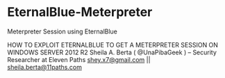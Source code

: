 # EternalBlue-Meterpreter
Meterpreter Session using EternalBlue

HOW TO EXPLOIT ETERNALBLUE TO GET A
METERPRETER
SESSION ON 
WINDOWS 
SERVER 2012
R2
Sheila A. Berta (
@UnaPibaGeek
) 
–
Security 
Researcher at Eleven Paths
shey.x7@gmail.com
|| 
sheila.berta@11paths.com
